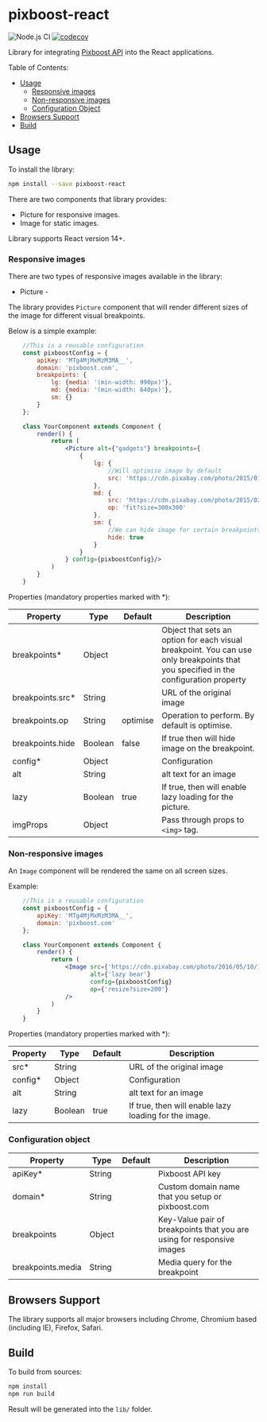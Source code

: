 # pixboost-react

![Node.js CI](https://github.com/Pixboost/pixboost-react/workflows/Node.js%20CI/badge.svg)
[![codecov](https://codecov.io/gh/Pixboost/pixboost-react/branch/main/graph/badge.svg?token=OZHEWxCf5X)](https://codecov.io/gh/Pixboost/pixboost-react)

Library for integrating [Pixboost API](https://help.pixboost.com/api) into the React applications.

Table of Contents:

* [Usage](#usage)
    * [Responsive images](#responsive-images)
    * [Non-responsive images](#non-responsive-images)
    * [Configuration Object](#configuration-object)
* [Browsers Support](#browsers-support)
* [Build](#build)

## Usage

To install the library:

```bash
npm install --save pixboost-react
```

There are two components that library provides: 
* Picture for responsive images.
* Image for static images.

Library supports React version 14+.

### Responsive images

There are two types of responsive images available in the library:

* Picture - 

The library provides `Picture` component that will render different sizes of the image for different 
visual breakpoints. 

Below is a simple example:

```jsx harmony
    //This is a reusable configuration
    const pixboostConfig = {
        apiKey: 'MTg4MjMxMzM3MA__',
        domain: 'pixboost.com',
        breakpoints: {
            lg: {media: '(min-width: 990px)'},
            md: {media: '(min-width: 640px)'},
            sm: {}
        }
    };

    class YourComponent extends Component {
        render() {
            return (
                <Picture alt={"gadgets"} breakpoints={
                    {
                        lg: {
                            //Will optimise image by default
                            src: 'https://cdn.pixabay.com/photo/2015/01/21/14/14/apple-606761_960_720.jpg'
                        },
                        md: {
                            src: 'https://cdn.pixabay.com/photo/2015/02/02/15/28/bar-621033_960_720.jpg',
                            op: 'fit?size=300x300'
                        },
                        sm: {
                            //We can hide image for certain breakpoints
                            hide: true
                        }
                    }
                } config={pixboostConfig}/>
            )
        }
    }
```

Properties (mandatory properties marked with *):

| Property         | Type    | Default  | Description                                                                                                                          | 
|------------------|---------|----------|--------------------------------------------------------------------------------------------------------------------------------------|
| breakpoints*     | Object  |          | Object that sets an option for each visual breakpoint. You can use only breakpoints that you specified in the configuration property |
| breakpoints.src* | String  |          | URL of the original image                                                                                                            |
| breakpoints.op   | String  | optimise | Operation to perform. By default is optimise.                                                                                        |
| breakpoints.hide | Boolean | false    | If true then will hide image on the breakpoint.                                                                                      |
| config*          | Object  |          | Configuration                                                                                                                        |
| alt              | String  |          | alt text for an image                                                                                                                |
| lazy             | Boolean | true     | If true, then will enable lazy loading for the picture.                                                                              |
| imgProps         | Object  |          | Pass through props to `<img>` tag.                                                                                                   |  

### Non-responsive images

An `Image` component will be rendered the same on all screen sizes.

Example:

```jsx harmony
    //This is a reusable configuration
    const pixboostConfig = {
        apiKey: 'MTg4MjMxMzM3MA__',
        domain: 'pixboost.com'
    };

    class YourComponent extends Component {
        render() {
            return (
                <Image src={'https://cdn.pixabay.com/photo/2016/05/10/15/29/bear-1383980_960_720.jpg'}
                       alt={'lazy bear'}
                       config={pixboostConfig}
                       op={'resize?size=200'}
                />
            )
        }
    }
```

Properties (mandatory properties marked with *):

| Property | Type    | Default | Description                                           | 
|----------|---------|---------|-------------------------------------------------------|
| src*     | String  |         | URL of the original image                             |
| config*  | Object  |         | Configuration                                         |
| alt      | String  |         | alt text for an image                                 |
| lazy     | Boolean | true    | If true, then will enable lazy loading for the image. |

### Configuration object

| Property          | Type   | Default | Description                                                            | 
|-------------------|--------|---------|------------------------------------------------------------------------|
| apiKey*           | String |         | Pixboost API key                                                       |
| domain*           | String |         | Custom domain name that you setup or pixboost.com                      |
| breakpoints       | Object |         | Key-Value pair of breakpoints that you are using for responsive images |
| breakpoints.media | String |         | Media query for the breakpoint                                         |

## Browsers Support

The library supports all major browsers including Chrome, Chromium based (including IE), Firefox, Safari.

## Build

To build from sources:

```bash
npm install
npm run build
```

Result will be generated into the `lib/` folder.